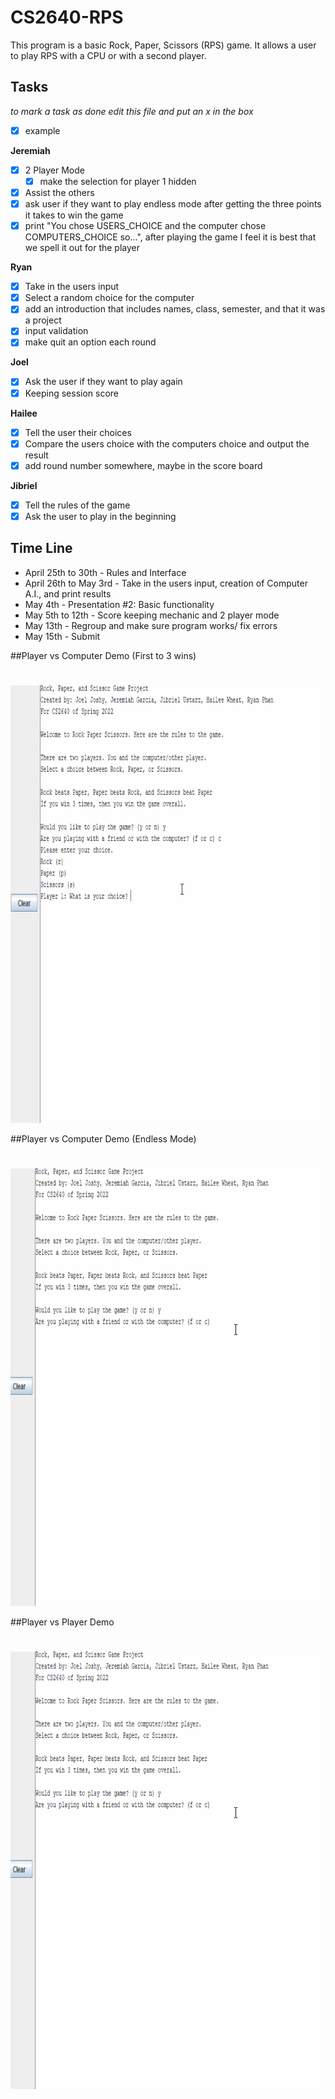 # CS2640-RPS
This program is a basic Rock, Paper, Scissors (RPS) game. It allows a user to play RPS with a CPU or with a second player. 

## Tasks
_to mark a task as done edit this file and put an x in the box_
- [x] example

**Jeremiah**
- [x] 2 Player Mode
  - [x] make the selection for player 1 hidden
- [x] Assist the others
- [x] ask user if they want to play endless mode after getting the three points it takes to win the game
- [x] print "You chose USERS_CHOICE and the computer chose COMPUTERS_CHOICE so...", after playing the game I feel it is best that we spell it out for the player

**Ryan**
- [x] Take in the users input
- [x] Select a random choice for the computer
- [x] add an introduction that includes names, class, semester, and that it was a project
- [x] input validation
- [x] make quit an option each round

**Joel**
- [X] Ask the user if they want to play again
- [x] Keeping session score

**Hailee**
- [x] Tell the user their choices
- [X] Compare the users choice with the computers choice and output the result
- [x] add round number somewhere, maybe in the score board

**Jibriel**
- [x] Tell the rules of the game
- [x] Ask the user to play in the beginning

## Time Line
- April 25th to 30th - Rules and Interface
- April 26th to May 3rd - Take in the users input, creation of Computer A.I., and print results
- May 4th - Presentation #2: Basic functionality
- May 5th to 12th - Score keeping mechanic and 2 player mode
- May 13th - Regroup and make sure program works/ fix errors
- May 15th - Submit

##Player vs Computer Demo (First to 3 wins)
#
<img src="rps_game_demo_not_endless_mode.gif" width=700 height=700><br>

##Player vs Computer Demo (Endless Mode)
#
<img src="rps_game_demo_endless_mode.gif" width=700 height=700><br>

##Player vs Player Demo
#
<img src="rps_game_demo_endless_mode.gif" width=700 height=700><br>

